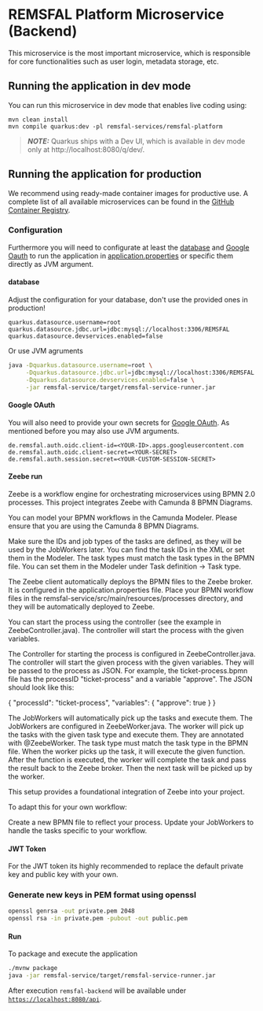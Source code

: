 # REMSFAL Platform Microservice (Backend)

This microservice is the most important microservice, which is responsible for core functionalities such as user login, metadata storage, etc.

## Running the application in dev mode

You can run this microservice in dev mode that enables live coding using:

```shell script
mvn clean install
mvn compile quarkus:dev -pl remsfal-services/remsfal-platform
```

> **_NOTE:_**  Quarkus ships with a Dev UI, which is available in dev mode only at http://localhost:8080/q/dev/.


## Running the application for production

We recommend using ready-made container images for productive use. A complete list of all available microservices can be found in the [GitHub Container Registry](https://github.com/remsfal/remsfal-backend/pkgs/container/remsfal-backend).

### Configuration

Furthermore you will need to configurate at least the [database](#database) and [Google Oauth](#google-oauth) to run the
application in [application.properties](remsfal-service/src/main/resources/application.properties) or specific them
directly as JVM argument.

#### database

Adjust the configuration for your database, don't use the provided ones in production!

```properties
quarkus.datasource.username=root
quarkus.datasource.jdbc.url=jdbc:mysql://localhost:3306/REMSFAL
quarkus.datasource.devservices.enabled=false
```

Or use JVM agruments

```sh
java -Dquarkus.datasource.username=root \
     -Dquarkus.datasource.jdbc.url=jdbc:mysql://localhost:3306/REMSFAL \
     -Dquarkus.datasource.devservices.enabled=false \
     -jar remsfal-service/target/remsfal-service-runner.jar
```

#### Google OAuth

You will also need to provide your own secrets
for [Google OAuth](https://developers.google.com/identity/protocols/oauth2?hl=de). As mentioned before you may also use
JVM arguments.

```properties
de.remsfal.auth.oidc.client-id=<YOUR-ID>.apps.googleusercontent.com
de.remsfal.auth.oidc.client-secret=<YOUR-SECRET>
de.remsfal.auth.session.secret=<YOUR-CUSTOM-SESSION-SECRET>
```

#### Zeebe run 

Zeebe is a workflow engine for orchestrating microservices using BPMN 2.0 processes. This project integrates Zeebe with Camunda 8 BPMN Diagrams.

You can model your BPMN workflows in the Camunda Modeler. Please ensure that you are using the Camunda 8 BPMN Diagrams.

Make sure the IDs and job types of the tasks are defined, as they will be used by the JobWorkers later. You can find the task IDs in the XML or set them in the Modeler. The task types must match the task types in the BPMN file. You can set them in the Modeler under Task definition → Task type.

The Zeebe client automatically deploys the BPMN files to the Zeebe broker. It is configured in the application.properties file. Place your BPMN workflow files in the remsfal-service/src/main/resources/processes directory, and they will be automatically deployed to Zeebe.

You can start the process using the controller (see the example in ZeebeController.java). The controller will start the process with the given variables.

The Controller for starting the process is configured in ZeebeController.java. The controller will start the given process with the given variables. They will be passed to the process as JSON. For example, the ticket-process.bpmn file has the processID "ticket-process" and a variable "approve". The JSON should look like this: 

{
  "processId": "ticket-process",
  "variables": {
    "approve": true
  }
}

The JobWorkers will automatically pick up the tasks and execute them.
The JobWorkers are configured in ZeebeWorker.java. The worker will pick up the tasks with the given task type and execute them. They are annotated with @ZeebeWorker. The task type must match the task type in the BPMN file. When the worker picks up the task, it will execute the given function. After the function is executed, the worker will complete the task and pass the result back to the Zeebe broker. Then the next task will be picked up by the worker. 

This setup provides a foundational integration of Zeebe into your project.

To adapt this for your own workflow:

Create a new BPMN file to reflect your process.
Update your JobWorkers to handle the tasks specific to your workflow.



#### JWT Token

For the JWT token its highly recommended to replace the default private key and public key with your own.

### Generate new keys in PEM format using openssl

```sh
openssl genrsa -out private.pem 2048
openssl rsa -in private.pem -pubout -out public.pem
```

#### Run

To package and execute the application

```sh
./mvnw package
java -jar remsfal-service/target/remsfal-service-runner.jar
```

After execution `remsfal-backend` will be available under [`https://localhost:8080/api`](https://localhost:8080/api).
